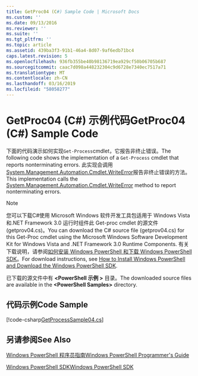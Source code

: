 ```yaml
---
title: GetProc04 (C#) Sample Code | Microsoft Docs
ms.custom: ''
ms.date: 09/13/2016
ms.reviewer: ''
ms.suite: ''
ms.tgt_pltfrm: ''
ms.topic: article
ms.assetid: 439ba3f3-91b1-46a4-8d07-9af6edb71bc4
caps.latest.revision: 5
ms.openlocfilehash: 936fb355be40b98136719ea929cf50b06705b687
ms.sourcegitcommit: caac7d098a448232304c9d6728e7340ec7517a71
ms.translationtype: MT
ms.contentlocale: zh-CN
ms.lasthandoff: 03/16/2019
ms.locfileid: "58058277"
---
```

# <a name="getproc04-c-sample-code"></a><span data-ttu-id="ef91b-102">GetProc04 (C#) 示例代码</span><span class="sxs-lookup"><span data-stu-id="ef91b-102">GetProc04 (C#) Sample Code</span></span>

<span data-ttu-id="ef91b-103">下面的代码演示如何实现`Get-Process`cmdlet，它报告非终止错误。</span><span class="sxs-lookup"><span data-stu-id="ef91b-103">The following code shows the implementation of a `Get-Process` cmdlet that reports nonterminating errors.</span></span> <span data-ttu-id="ef91b-104">此实现会调用[System.Management.Automation.Cmdlet.WriteError](/dotnet/api/System.Management.Automation.Cmdlet.WriteError)报告非终止错误的方法。</span><span class="sxs-lookup"><span data-stu-id="ef91b-104">This implementation calls the [System.Management.Automation.Cmdlet.WriteError](/dotnet/api/System.Management.Automation.Cmdlet.WriteError) method to report nonterminating errors.</span></span>

> [!NOTE]
> <span data-ttu-id="ef91b-105">您可以下载C#使用 Microsoft Windows 软件开发工具包适用于 Windows Vista 和.NET Framework 3.0 运行时组件此 Get-proc cmdlet 的源文件 (getprov04.cs)。</span><span class="sxs-lookup"><span data-stu-id="ef91b-105">You can download the C# source file (getprov04.cs) for this Get-Proc cmdlet using the Microsoft Windows Software Development Kit for Windows Vista and .NET Framework 3.0 Runtime Components.</span></span> <span data-ttu-id="ef91b-106">有关下载说明，请参阅[如何安装 Windows PowerShell 和下载 Windows PowerShell SDK](/powershell/developer/installing-the-windows-powershell-sdk)。</span><span class="sxs-lookup"><span data-stu-id="ef91b-106">For download instructions, see [How to Install Windows PowerShell and Download the Windows PowerShell SDK](/powershell/developer/installing-the-windows-powershell-sdk).</span></span>
>
> <span data-ttu-id="ef91b-107">已下载的源文件中有 **\<PowerShell 示例 >** 目录。</span><span class="sxs-lookup"><span data-stu-id="ef91b-107">The downloaded source files are available in the **\<PowerShell Samples>** directory.</span></span>

## <a name="code-sample"></a><span data-ttu-id="ef91b-108">代码示例</span><span class="sxs-lookup"><span data-stu-id="ef91b-108">Code Sample</span></span>

[!code-csharp[GetProcessSample04.cs](../../powershell-sdk-samples/SDK-2.0/csharp/GetProcessSample04/GetProcessSample04.cs#L11-L98 "GetProcessSample04.cs")]

## <a name="see-also"></a><span data-ttu-id="ef91b-109">另请参阅</span><span class="sxs-lookup"><span data-stu-id="ef91b-109">See Also</span></span>

[<span data-ttu-id="ef91b-110">Windows PowerShell 程序员指南</span><span class="sxs-lookup"><span data-stu-id="ef91b-110">Windows PowerShell Programmer's Guide</span></span>](./windows-powershell-programmer-s-guide.md)

[<span data-ttu-id="ef91b-111">Windows PowerShell SDK</span><span class="sxs-lookup"><span data-stu-id="ef91b-111">Windows PowerShell SDK</span></span>](../windows-powershell-reference.md)